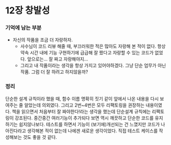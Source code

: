 # 12장 창발성

### 기억에 남는 부분

- 자신의 작품을 조금 더 자랑하자.
  - 사수님이 코드 리뷰 해줄 때, 부끄러워한 적은 많아도 자랑해 본 적이 없다. 항상 약속 시간 내에 기능 구현하기에 급급해 잘 짰다고 자랑할 수 있는 코드가 없었다. 앞으로는... 잘 짜고 자랑해야지...
  - 그리고 내 작품이라는 생각을 항상 가지고 있어야하겠다. 그냥 단순 업무가 아닌 작품. 그럼 더 잘 하려고 하지않을까?

### 정리

단순한 설계 규칙이라 했을 때, 함수 이름 명확히 짓기 같이 앞에서 나온 내용을 다시 보여주는 줄 알았는데 의외였다. 그리고 2번~4번은 모두 리팩토링을 권장하는 내용이였다. 책을 읽으면서 처음부터 잘 짜야한다!라는 생각을 했는데 단순설계 규칙에는 리팩토링이 강조된다. 중간중간 여러기능이 추가되다 보면 역시 깨끗하고 단순한 코드를 유지하기는 쉽지않나보다. 테스트를 하면서 기능이 (보기에)개선되는 건 느꼈지만 코드가 나아진다라고 생각해본 적이 없는데 나에겐 새로운 생각이었다. 직접 테스트 케이스를 작성해보는 것도 좋을 것 같다.
